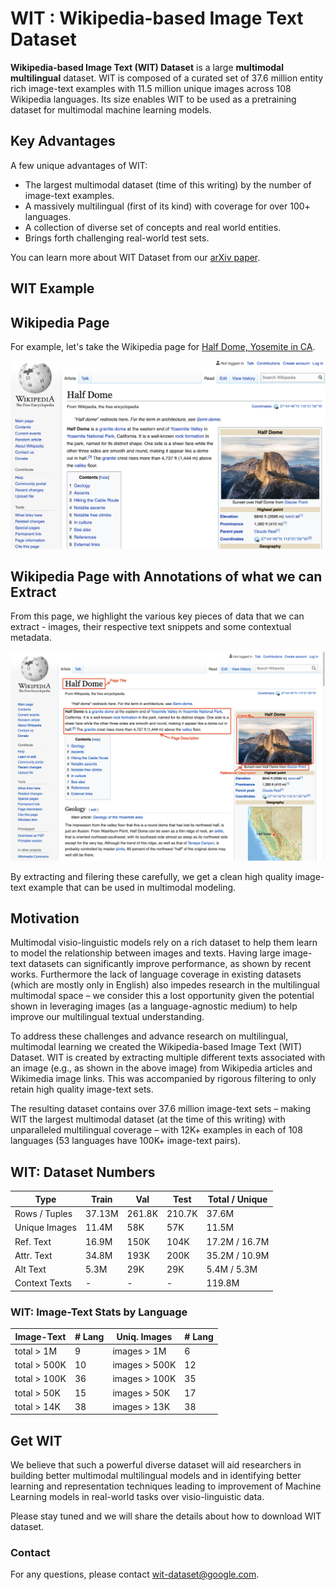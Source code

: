 # WIT : Wikipedia-based Image Text Dataset

**Wikipedia-based Image Text (WIT) Dataset** is a large **multimodal
multilingual** dataset. WIT is composed of a curated set of 37.6 million entity
rich image-text examples with 11.5 million unique images across 108 Wikipedia
languages. Its size enables WIT to be used as a pretraining dataset for
multimodal machine learning models.

## Key Advantages

A few unique advantages of WIT:

-   The largest multimodal dataset (time of this writing) by the number of
    image-text examples.
-   A massively multilingual (first of its kind) with coverage for over 100+
    languages.
-   A collection of diverse set of concepts and real world entities.
-   Brings forth challenging real-world test sets.

You can learn more about WIT Dataset from our
[arXiv paper](https://arxiv.org/abs/2103.01913).

## WIT Example

## Wikipedia Page

For example, let's take the Wikipedia page for
[Half Dome, Yosemite in CA](https://en.wikipedia.org/wiki/Half_Dome).

![WIT Wikipedia Half Dome Image](images/wit_half_dome_wiki.png)

## Wikipedia Page with Annotations of what we can Extract

From this page, we highlight the various key pieces of data that we can
extract - images, their respective text snippets and some contextual metadata.

![WIT Half Dome Page with Annotations](images/wit_take2_half_dome_with_annotations.png)

By extracting and filering these carefully, we get a clean high quality
image-text example that can be used in multimodal modeling.

<!-- ![WIT Half Dome Data](images/wit_half_dome_wiki_and_wit.png) -->

## Motivation

Multimodal visio-linguistic models rely on a rich dataset to help them learn to
model the relationship between images and texts. Having large image-text
datasets can significantly improve performance, as shown by recent works.
Furthermore the lack of language coverage in existing datasets (which are mostly
only in English) also impedes research in the multilingual multimodal space – we
consider this a lost opportunity given the potential shown in leveraging images
(as a language-agnostic medium) to help improve our multilingual textual
understanding.

To address these challenges and advance research on multilingual, multimodal
learning we created the Wikipedia-based Image Text (WIT) Dataset. WIT is created
by extracting multiple different texts associated with an image (e.g., as shown
in the above image) from Wikipedia articles and Wikimedia image links. This was
accompanied by rigorous filtering to only retain high quality image-text sets.

The resulting dataset contains over 37.6 million image-text sets – making WIT
the largest multimodal dataset (at the time of this writing) with unparalleled
multilingual coverage – with 12K+ examples in each of 108 languages (53
languages have 100K+ image-text pairs).

## WIT: Dataset Numbers

Type          | Train  | Val    | Test   | Total / Unique
------------- | ------ | ------ | ------ | --------------
Rows / Tuples | 37.13M | 261.8K | 210.7K | 37.6M
Unique Images | 11.4M  | 58K    | 57K    | 11.5M
Ref. Text     | 16.9M  | 150K   | 104K   | 17.2M / 16.7M
Attr. Text    | 34.8M  | 193K   | 200K   | 35.2M / 10.9M
Alt Text      | 5.3M   | 29K    | 29K    | 5.4M / 5.3M
Context Texts | -      | -      | -      | 119.8M

### WIT: Image-Text Stats by Language

Image-Text   | # Lang | Uniq. Images  | # Lang
------------ | ------ | ------------- | ------
total > 1M   | 9      | images > 1M   | 6
total > 500K | 10     | images > 500K | 12
total > 100K | 36     | images > 100K | 35
total > 50K  | 15     | images > 50K  | 17
total > 14K  | 38     | images > 13K  | 38

## Get WIT

We believe that such a powerful diverse dataset will aid researchers in building
better multimodal multilingual models and in identifying better learning and
representation techniques leading to improvement of Machine Learning models in
real-world tasks over visio-linguistic data.

Please stay tuned and we will share the details about how to download WIT
dataset.

### Contact

For any questions, please contact wit-dataset@google.com.
